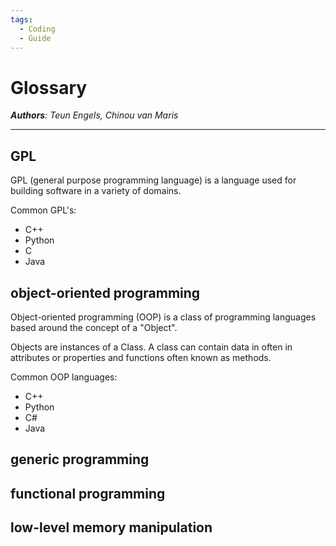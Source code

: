 ```yaml
---
tags:
  - Coding
  - Guide
---
```


# Glossary

_**Authors**: Teun Engels, Chinou van Maris_

---

## GPL

GPL (general purpose programming language) is a language used for building software in a variety of domains.

Common GPL's:

- C++
- Python
- C
- Java

## object-oriented programming

Object-oriented programming (OOP) is a class of programming languages based around the concept of a "Object".

Objects are instances of a Class. A class can contain data in often in attributes or properties and functions often known as methods.

Common OOP languages:

- C++
- Python
- C#
- Java

## generic programming

## functional programming

## low-level memory manipulation
